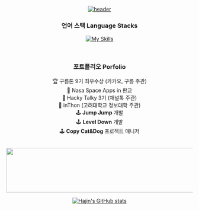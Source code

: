 <div align="center">

  [![header](https://capsule-render.vercel.app/api?type=venom&color=6884b9&text=Hajin%&fontColor=ffffff&height=240)](https://toroto.notion.site)

  ### 언어 스택 Language Stacks
  [![My Skills](https://skillicons.dev/icons?i=swift,flutter,nodejs,react,unity,python&theme=light)](#)
  
  <br/>
  
  ### 포트폴리오 Porfolio
  🏆 구름톤 9기 최우수상 (카카오, 구름 주관)  
  🚀 Nasa Space Apps in 판교  
  💬 Hacky Talky 3기 (채널톡 주관)  
  🏫 inThon (고려대학교 정보대학 주관)  
  🕹️ **Jump Jump** 개발      
  🕹️ **Level Down** 개발  
  🕹️ **Copy Cat&Dog** 프로젝트 매니저  
  
  <br/>

  <a href="#">
    <img
      src="https://render.gitanimals.org/lines/wonhj12"
      width="600"
      height="120"
    />
  </a>

  [![Hajin's GitHub stats](https://github-readme-stats.vercel.app/api?username=wonhj12&rank_icon=github&title_color=6884b9&border_radius=10)](#)    
</div>
